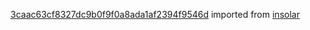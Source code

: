 [3caac63cf8327dc9b0f9f0a8ada1af2394f9546d](https://github.com/insolar/insolar/commit/3caac63cf8327dc9b0f9f0a8ada1af2394f9546d) imported from [insolar](https://github.com/insolar/insolar)
